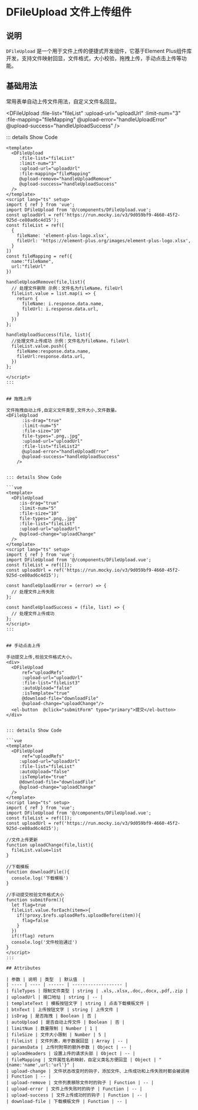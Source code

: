 # DFileUpload 文件上传组件

## 说明

`DFileUpload` 是一个用于文件上传的便捷式开发组件，它基于Element Plus组件库开发，支持文件映射回显，文件格式，大小校验，拖拽上传，手动点击上传等功能。

## 基础用法

常用表单自动上传文件用法，自定义文件名回显。
<script lang="ts" setup>
import {ref,getCurrentInstance} from 'vue'
import { DFileUpload } from 'dc-pro-component';
import {ElButton} from "element-plus";
const { proxy } = getCurrentInstance();
const fileMapping = ref({
  name:"fileName",
  url:"fileUrl"
})
const uploadUrl = ref('https://run.mocky.io/v3/9d059bf9-4660-45f2-925d-ce80ad6c4d15')
//文件回显初始值
const fileList = ref([
  {
    fileName: 'element-plus-logo.xlsx',
    fileUrl: 'https://element-plus.org/images/element-plus-logo.xlsx',
  }
])
const fileList2 = ref([])
const fileList3 = ref([])
//文件上传更新
function uploadChange(file,list){
  fileList3.value=list
}
//下载模板
function downloadFile(){
  console.log('下载模板')
}
// 提交表单检验文件格式大小
function submitForm(){
  let flag=true
  fileList3.value.forEach(item=>{
    if(!proxy.$refs.uploadRefs.uploadBefore(item)){
      flag=false
    }
  })
  if(!flag) return
  console.log('文件校验通过')
}
</script>

<DFileUpload
      :file-list="fileList"
      :upload-url="uploadUrl"
      :limit-num="3"
      :file-mapping="fileMapping"
      @upload-error="handleUploadError"
      @upload-success="handleUploadSuccess"
    />
    
 
::: details Show Code

```vue
<template>
  <DFileUpload
     :file-list="fileList"
     :limit-num="3"
     :upload-url="uploadUrl"
     :file-mapping="fileMapping"
     @upload-remove="handleUploadRemove"
     @upload-success="handleUploadSuccess"
  />
</template>
<script lang="ts" setup>
import { ref } from 'vue';
import DFileUpload from '@/components/DFileUpload.vue';
const uploadUrl = ref('https://run.mocky.io/v3/9d059bf9-4660-45f2-925d-ce80ad6c4d15');
const fileList = ref([
  {
    fileName: 'element-plus-logo.xlsx',
    fileUrl: 'https://element-plus.org/images/element-plus-logo.xlsx',
  }
])
const fileMapping = ref({
  name:"fileName",
  url:"fileUrl"
})

handleUploadRemove(file,list){
  // 处理文件删除 示例：文件名为fileName，fileUrl
  fileList.value = list.map(i => {
    return {
      fileName: i.response.data.name,
      fileUrl: i.response.data.url,
    }
  })
};

handleUploadSuccess(file, list){ 
  //处理文件上传成功 示例：文件名为fileName，fileUrl
  fileList.value.push({
    fileName:response.data.name,
    fileUrl:response.data.url,
  })  
};

</script>
:::


## 拖拽上传

文件拖拽自动上传,自定义文件类型,文件大小,文件数量。
<DFileUpload
      :is-drag="true"
      :limit-num="5"
      :file-size="10"
      file-types=".png,.jpg"
      :upload-url="uploadUrl"
      :file-list="fileList2"
      @upload-error="handleUploadError"
      @upload-success="handleUploadSuccess"
    />
    
 
::: details Show Code

```vue
<template>
  <DFileUpload
     :is-drag="true"
     :limit-num="5"
     :file-size="10"
     file-types=".png,.jpg"
     :file-list="fileList"
     :upload-url="uploadUrl"
     @upload-change="uploadChange"
  />
</template>
<script lang="ts" setup>
import { ref } from 'vue';
import DFileUpload from '@/components/DFileUpload.vue';
const fileList = ref([]);
const uploadUrl = ref('https://run.mocky.io/v3/9d059bf9-4660-45f2-925d-ce80ad6c4d15');

const handleUploadError = (error) => {
  // 处理文件上传失败
};

const handleUploadSuccess = (file, list) => {
  // 处理文件上传成功
};
</script>
:::


## 手动点击上传

手动提交上传,校验文件格式大小。
<div>
  <DFileUpload
      ref="uploadRefs"
      :upload-url="uploadUrl"
      :file-list="fileList3"
      :autoUpload="false"
      :isTemplate="true"
      @download-file="downloadFile"
      @upload-change="uploadChange"/>
  <el-button  @click="submitForm" type="primary">提交</el-button>
</div>


::: details Show Code

```vue
<template>
  <DFileUpload
      ref="uploadRefs"
     :upload-url="uploadUrl"
     :file-list="fileList"
     :autoUpload="false"
     :isTemplate="true"
     @download-file="downloadFile"
     @upload-change="uploadChange"
  />
</template>
<script lang="ts" setup>
import { ref } from 'vue';
import DFileUpload from '@/components/DFileUpload.vue';
const fileList = ref([]);
const uploadUrl = ref('https://run.mocky.io/v3/9d059bf9-4660-45f2-925d-ce80ad6c4d15');

//文件上传更新
function uploadChange(file,list){
  fileList.value=list
}

//下载模板
function downloadFile(){
  console.log('下载模板')
}

//手动提交校验文件格式大小
function submitForm(){
  let flag=true
  fileList.value.forEach(item=>{
    if(!proxy.$refs.uploadRefs.uploadBefore(item)){
      flag=false
    }
  })
  if(!flag) return
  console.log('文件校验通过')
}
</script>
:::

## Attributes

| 参数 | 说明 | 类型  | 默认值  |
| ---- | ---- | ------ | ------------------- |
| fileTypes | 限制文件类型 | string | .xls,.xlsx,.doc,.docx,.pdf,.zip |
| uploadUrl | 接口地址 | string | -- |
| templateText | 模板按钮文字 | string | 点击下载模板文件 |
| btnText | 上传按钮文字 | string | 上传文件 |
| isDrag | 是否拖拽 | Boolean | 否 |
| autoUpload | 是否自动上传文件 | Boolean | 否 |
| limitNum | 数量限制 | Number | 1 |
| fileSize | 文件大小限制 | Number | 5 |
| fileList | 文件列表，用于数据回显 | Array | -- |
| paramsData | 上传时附带的额外参数 | Object | -- |
| uploadHeaders | 设置上传的请求头部 | Object | -- |
| fileMapping | 文件属性名称映射，自定义类名方便回显 | Object | "{name:'name',url:'url'}" |
| upload-change | 文件状态改变时的钩子，添加文件、上传成功和上传失败时都会被调用 | Function | -- |
| upload-remove | 文件列表移除文件时的钩子 | Function | -- |
| upload-error | 文件上传失败时的钩子 | Function | -- |
| upload-success | 文件上传成功时的钩子 | Function | -- |
| download-file | 下载模板文件 | Function | -- |
